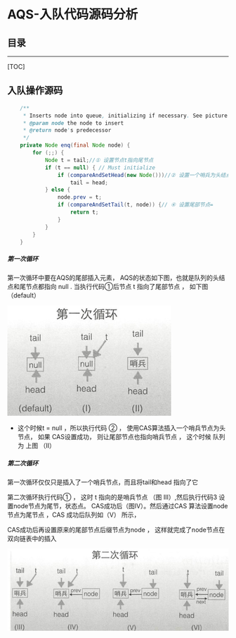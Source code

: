 # AQS-入队代码源码分析

## 目录

------

[TOC]

## 入队操作源码

```java
    /**
     * Inserts node into queue, initializing if necessary. See picture above.
     * @param node the node to insert
     * @return node's predecessor
     */
    private Node enq(final Node node) {
        for (;;) {
            Node t = tail;//① 设置节点t指向尾节点
            if (t == null) { // Must initialize
                if (compareAndSetHead(new Node()))//② 设置一个哨兵为头结点，如果CAS成功，则让尾节点也执行哨兵节点
                    tail = head;
            } else {
                node.prev = t;
                if (compareAndSetTail(t, node)) {// ④ 设置尾部节点=                   t.next = node;
                    return t;
                }
            }
        }
    }

```

##### 第一次循环

第一次循环中要在AQS的尾部插入元素， AQS的状态如下图，也就是队列的头结点和尾节点都指向 null . 当执行代码①后节点 t 指向了尾部节点 ， 如下图 （default）

![image-20200718171945263](../../../assets/image-20200718171945263.png) 

- 这个时候t = null ，所以执行代码 ② ，  使用CAS算法插入一个哨兵节点为头节点， 如果 CAS设置成功， 则让尾部节点也指向哨兵节点 ， 这个时候 队列为 上图 （II）

##### 第二次循环

第一次循环仅仅只是插入了一个哨兵节点，而且将tail和head 指向了它

第二次循环执行代码① ， 这时 t 指向的是哨兵节点 （图 III）,然后执行代码3  设置node节点为尾节，状态点。 CAS成功后（图IV）。然后通过CAS 算法设置node节点为尾节点 ，CAS 成功后队列如（V） 所示， 

CAS成功后再设置原来的尾部节点后缀节点为node ， 这样就完成了node节点在双向链表中的插入

![image-20200718172402083](../../../assets/image-20200718172402083.png)

